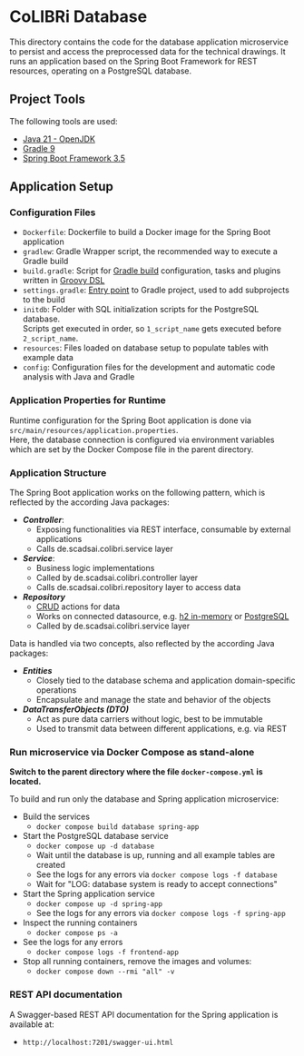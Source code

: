 # CoLIBRi Database

This directory contains the code for the database application microservice to persist and access the preprocessed data for the technical drawings.
It runs an application based on the Spring Boot Framework for REST resources, operating on a PostgreSQL database.

## Project Tools

The following tools are used:
* [Java 21 - OpenJDK](https://openjdk.org/projects/jdk/21/)
* [Gradle 9](https://docs.gradle.org/current/userguide/userguide.html)
* [Spring Boot Framework 3.5](https://docs.spring.io/spring-boot/3.5/index.html)

## Application Setup

### Configuration Files

* `Dockerfile`: Dockerfile to build a Docker image for the Spring Boot application
* `gradlew`: Gradle Wrapper script, the recommended way to execute a Gradle build  
* `build.gradle`: Script for [Gradle build](https://docs.gradle.org/current/userguide/build_file_basics.html) configuration, tasks and plugins written in [Groovy DSL](https://docs.gradle.org/current/dsl/index.html)
* `settings.gradle`: [Entry point](https://docs.gradle.org/current/userguide/settings_file_basics.html) to Gradle project, used to add subprojects to the build
* `initdb`: Folder with SQL initialization scripts for the PostgreSQL database.  
  Scripts get executed in order, so `1_script_name` gets executed before `2_script_name`.
* `resources`: Files loaded on database setup to populate tables with example data 
* `config`: Configuration files for the development and automatic code analysis with Java and Gradle

### Application Properties for Runtime

Runtime configuration for the Spring Boot application is done via `src/main/resources/application.properties`.  
Here, the database connection is configured via environment variables which are set by the Docker Compose 
file in the parent directory.

### Application Structure

The Spring Boot application works on the following pattern, which is reflected by the according Java packages:

* **_Controller_**:
  * Exposing functionalities via REST interface, consumable by external applications
  * Calls de.scadsai.colibri.service layer
* **_Service_**:
  * Business logic implementations
  * Called by de.scadsai.colibri.controller layer
  * Calls de.scadsai.colibri.repository layer to access data
* **_Repository_**
  * [CRUD](https://en.wikipedia.org/wiki/Create,_read,_update_and_delete) actions for data 
  * Works on connected datasource, e.g. [h2 in-memory](https://www.h2database.com/html/main.html) or [PostgreSQL](https://www.postgresql.org/docs/16/index.html)
  * Called by de.scadsai.colibri.service layer

Data is handled via two concepts, also reflected by the according Java packages:

* **_Entities_**
  * Closely tied to the database schema and application domain-specific operations
  * Encapsulate and manage the state and behavior of the objects
* **_DataTransferObjects (DTO)_**
  * Act as pure data carriers without logic, best to be immutable
  * Used to transmit data between different applications, e.g. via REST

### Run microservice via Docker Compose as stand-alone

**Switch to the parent directory where the file `docker-compose.yml` is located.**

To build and run only the database and Spring application microservice:
* Build the services
  * `docker compose build database spring-app`
* Start the PostgreSQL database service
  * `docker compose up -d database`
  * Wait until the database is up, running and all example tables are created
  * See the logs for any errors via `docker compose logs -f database`
  * Wait for "LOG:  database system is ready to accept connections"
* Start the Spring application service
  * `docker compose up -d spring-app`
  * See the logs for any errors via `docker compose logs -f spring-app`
* Inspect the running containers
  * `docker compose ps -a`
* See the logs for any errors
  * `docker compose logs -f frontend-app`
* Stop all running containers, remove the images and volumes:
  * `docker compose down --rmi "all" -v`

### REST API documentation

A Swagger-based REST API documentation for the Spring application is available at:
* `http://localhost:7201/swagger-ui.html`
